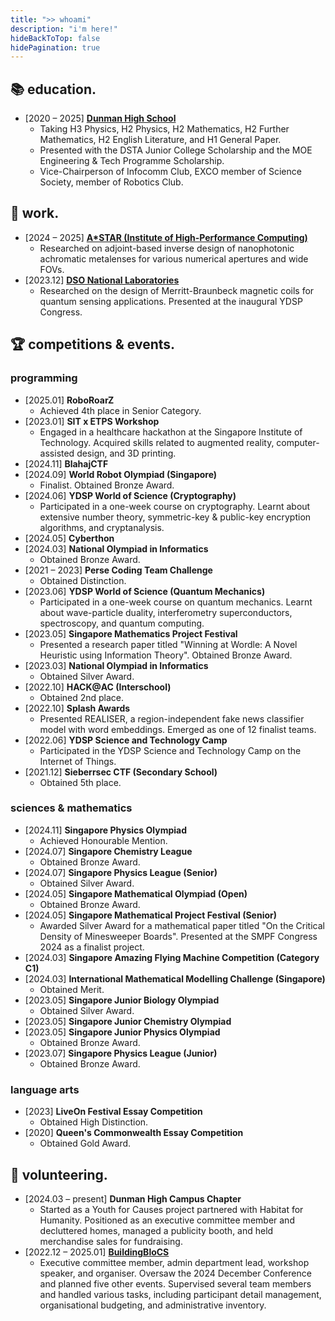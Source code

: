 ```yaml
---
title: ">> whoami"
description: "i'm here!"
hideBackToTop: false
hidePagination: true
---
```


## 📚 education.
- [2020 – 2025] [**Dunman High School**](https://www.dunmanhigh.moe.edu.sg/)
    - Taking H3 Physics, H2 Physics, H2 Mathematics, H2 Further Mathematics, H2 English Literature, and H1 General Paper.
    - Presented with the DSTA Junior College Scholarship and the MOE Engineering & Tech Programme Scholarship. 
    - Vice-Chairperson of Infocomm Club, EXCO member of Science Society, member of Robotics Club.

## 💼 work.
- [2024 – 2025] [**A\*STAR (Institute of High-Performance Computing)**](https://www.a-star.edu.sg/ihpc/)
    - Researched on adjoint-based inverse design of nanophotonic achromatic metalenses for various numerical apertures and wide FOVs.
- [2023.12] [**DSO National Laboratories**](https://www.dso.org.sg/)
    - Researched on the design of Merritt-Braunbeck magnetic coils for quantum sensing applications. Presented at the inaugural YDSP Congress.

## 🏆 competitions & events.
### programming
- [2025.01] **RoboRoarZ**
    - Achieved 4th place in Senior Category.
- [2023.01] **SIT x ETPS Workshop**
    - Engaged in a healthcare hackathon at the Singapore Institute of Technology. Acquired skills related to augmented reality, computer-assisted design, and 3D printing.
- [2024.11] **BlahajCTF**
- [2024.09] **World Robot Olympiad (Singapore)**
    - Finalist. Obtained Bronze Award.
- [2024.06] **YDSP World of Science (Cryptography)**
    - Participated in a one-week course on cryptography. Learnt about extensive number theory, symmetric-key & public-key encryption algorithms, and cryptanalysis.
- [2024.05] **Cyberthon**
- [2024.03] **National Olympiad in Informatics**
    - Obtained Bronze Award.
- [2021 – 2023] **Perse Coding Team Challenge**
    - Obtained Distinction.
- [2023.06] **YDSP World of Science (Quantum Mechanics)**
    - Participated in a one-week course on quantum mechanics. Learnt about wave-particle duality, interferometry superconductors, spectroscopy, and quantum computing.
- [2023.05] **Singapore Mathematics Project Festival**
    - Presented a research paper titled "Winning at Wordle: A Novel Heuristic using Information Theory". Obtained Bronze Award.
- [2023.03] **National Olympiad in Informatics**
    - Obtained Silver Award.
- [2022.10] **HACK@AC (Interschool)**
    - Obtained 2nd place.
- [2022.10] **Splash Awards**
    - Presented REALISER, a region-independent fake news classifier model with word embeddings. Emerged as one of 12 finalist teams.
- [2022.06] **YDSP Science and Technology Camp**
    - Participated in the YDSP Science and Technology Camp on the Internet of Things.
- [2021.12] **Sieberrsec CTF (Secondary School)**
    - Obtained 5th place.


### sciences & mathematics
- [2024.11] **Singapore Physics Olympiad**
    - Achieved Honourable Mention.
- [2024.07] **Singapore Chemistry League**
    - Obtained Bronze Award.
- [2024.07] **Singapore Physics League (Senior)**
    - Obtained Silver Award.
- [2024.05] **Singapore Mathematical Olympiad (Open)**
    - Obtained Bronze Award.
- [2024.05] **Singapore Mathematical Project Festival (Senior)**
    - Awarded Silver Award for a mathematical paper titled "On the Critical Density of Minesweeper Boards". Presented at the SMPF Congress 2024 as a finalist project.
- [2024.03] **Singapore Amazing Flying Machine Competition (Category C1)**
- [2024.03] **International Mathematical Modelling Challenge (Singapore)**
    - Obtained Merit.
- [2023.05] **Singapore Junior Biology Olympiad**
    - Obtained Silver Award.
- [2023.05] **Singapore Junior Chemistry Olympiad**
- [2023.05] **Singapore Junior Physics Olympiad**
    - Obtained Bronze Award.
- [2023.07] **Singapore Physics League (Junior)**
    - Obtained Bronze Award.

### language arts
- [2023] **LiveOn Festival Essay Competition**
    - Obtained High Distinction.
- [2020] **Queen's Commonwealth Essay Competition**
    - Obtained Gold Award.

 
## 🤝 volunteering.
- [2024.03 – present] **Dunman High Campus Chapter**
    - Started as a Youth for Causes project partnered with Habitat for Humanity. Positioned as an executive committee member and decluttered homes, managed a publicity booth, and held merchandise sales for fundraising.
- [2022.12 – 2025.01] [**BuildingBloCS**](https://buildingblocs.sg/)
    - Executive committee member, admin department lead, workshop speaker, and organiser. Oversaw the 2024 December Conference and planned five other events. Supervised several team members and handled various tasks, including participant detail management, organisational budgeting, and administrative inventory. 

